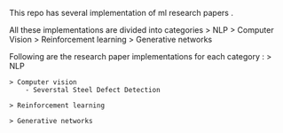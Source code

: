 This repo has several implementation of ml research papers .

All these implementations are divided into categories 
    > NLP
    > Computer Vision
    > Reinforcement learning 
    > Generative networks 

Following are the research paper implementations for each category :
    > NLP

    > Computer vision 
        - Severstal Steel Defect Detection 
    
    > Reinforcement learning

    > Generative networks 